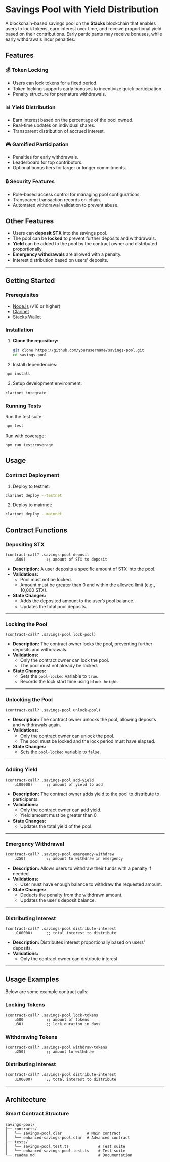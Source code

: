 # Savings Pool with Yield Distribution

A blockchain-based savings pool on the **Stacks** blockchain that enables users to lock tokens, earn interest over time, and receive proportional yield based on their contributions. Early participants may receive bonuses, while early withdrawals incur penalties.


## Features

### 💰 Token Locking  
- Users can lock tokens for a fixed period.  
- Token locking supports early bonuses to incentivize quick participation.  
- Penalty structure for premature withdrawals.  

### 📊 Yield Distribution  
- Earn interest based on the percentage of the pool owned.  
- Real-time updates on individual shares.  
- Transparent distribution of accrued interest.  

### 🎮 Gamified Participation  
- Penalties for early withdrawals.  
- Leaderboard for top contributors.  
- Optional bonus tiers for larger or longer commitments.  

### 🔒 Security Features  
- Role-based access control for managing pool configurations.  
- Transparent transaction records on-chain.  
- Automated withdrawal validation to prevent abuse.  

## Other Features
- Users can **deposit STX** into the savings pool.
- The pool can be **locked** to prevent further deposits and withdrawals.
- **Yield** can be added to the pool by the contract owner and distributed proportionally.
- **Emergency withdrawals** are allowed with a penalty.
- Interest distribution based on users’ deposits.
---

## Getting Started

### Prerequisites  
- [Node.js](https://nodejs.org/) (v16 or higher)  
- [Clarinet](https://github.com/hirosystems/clarinet)  
- [Stacks Wallet](https://www.hiro.so/wallet)  

### Installation

1. **Clone the repository:**
   ```bash
   git clone https://github.com/yourusername/savings-pool.git
   cd savings-pool


2. Install dependencies:
```bash
npm install
```

3. Setup development environment:
```bash
clarinet integrate
```

### Running Tests

Run the test suite:
```bash
npm test
```

Run with coverage:
```bash
npm run test:coverage
```

## Usage

### Contract Deployment

1. Deploy to testnet:
```bash
clarinet deploy --testnet
```

2. Deploy to mainnet:
```bash
clarinet deploy --mainnet
```

## Contract Functions

### Depositing STX

```clarity
(contract-call? .savings-pool deposit 
    u500)         ;; amount of STX to deposit  
```

- **Description:** A user deposits a specific amount of STX into the pool.  
- **Validations:**  
  - Pool must not be locked.
  - Amount must be greater than 0 and within the allowed limit (e.g., 10,000 STX).  
- **State Changes:**  
  - Adds the deposited amount to the user’s pool balance.
  - Updates the total pool deposits.

---

### Locking the Pool

```clarity
(contract-call? .savings-pool lock-pool)
```

- **Description:** The contract owner locks the pool, preventing further deposits and withdrawals.  
- **Validations:**  
  - Only the contract owner can lock the pool.  
  - The pool must not already be locked.  
- **State Changes:**  
  - Sets the `pool-locked` variable to `true`.  
  - Records the lock start time using `block-height`.

---

### Unlocking the Pool

```clarity
(contract-call? .savings-pool unlock-pool)
```

- **Description:** The contract owner unlocks the pool, allowing deposits and withdrawals again.  
- **Validations:**  
  - Only the contract owner can unlock the pool.  
  - The pool must be locked and the lock period must have elapsed.  
- **State Changes:**  
  - Sets the `pool-locked` variable to `false`.

---

### Adding Yield

```clarity
(contract-call? .savings-pool add-yield 
    u100000)      ;; amount of yield to add  
```

- **Description:** The contract owner adds yield to the pool to distribute to participants.  
- **Validations:**  
  - Only the contract owner can add yield.  
  - Yield amount must be greater than 0.  
- **State Changes:**  
  - Updates the total yield of the pool.

---

### Emergency Withdrawal

```clarity
(contract-call? .savings-pool emergency-withdraw 
    u250)         ;; amount to withdraw in emergency  
```

- **Description:** Allows users to withdraw their funds with a penalty if needed.  
- **Validations:**  
  - User must have enough balance to withdraw the requested amount.  
- **State Changes:**  
  - Deducts the penalty from the withdrawn amount.
  - Updates the user's deposit balance.

---

### Distributing Interest

```clarity
(contract-call? .savings-pool distribute-interest 
    u100000)      ;; total interest to distribute  
```

- **Description:** Distributes interest proportionally based on users' deposits.  
- **Validations:**  
  - Only the contract owner can distribute interest.

---

## Usage Examples

Below are some example contract calls:

### Locking Tokens

```clarity
(contract-call? .savings-pool lock-tokens 
    u500          ;; amount of tokens  
    u30)          ;; lock duration in days  
```

### Withdrawing Tokens

```clarity
(contract-call? .savings-pool withdraw-tokens 
    u250)         ;; amount to withdraw  
```

### Distributing Interest

```clarity
(contract-call? .savings-pool distribute-interest 
    u100000)      ;; total interest to distribute  
```

---

## Architecture

### Smart Contract Structure

```
savings-pool/
├── contracts/
│   └── savings-pool.clar           # Main contract
│   └── enhanced-savings-pool.clar  # Advanced contract
├── tests/
│   └── savings-pool.test.ts             # Test suite
│   └── enhanced-savings-pool.test.ts    # Test suite
└── readme.md                            # Documentation
```